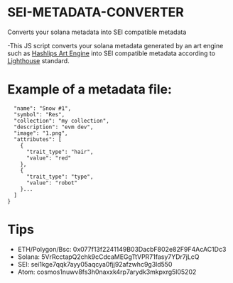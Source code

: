 # SEI-METADATA-CONVERTER
Converts your solana metadata into SEI compatible metadata

-This JS script converts your solana metadata generated by an art engine such as [Hashlips Art Engine](https://github.com/HashLips/hashlips_art_engine) into SEI compatible metadata according to [Lighthouse](https://webump.xyz/lighthouse-basics/docs#metadata-cw-2981-lighthouse-edition) standard.

# Example of a metadata file: 

```{
  "name": "Snow #1",
  "symbol": "Res",
  "collection": "my collection",
  "description": "evm dev",
  "image": "1.png",
  "attributes": [
    {
      "trait_type": "hair",
      "value": "red"
    },
    {
      "trait_type": "type",
      "value": "robot"
    }...
  ]
}
```

# Tips
- ETH/Polygon/Bsc: 0x077f13f2241149B03DacbF802e82F9F4AcAC1Dc3
- Solana: 5VrRcctapQ2chk9cCdcaMEGgTtVPR71fasy7YDr7jLcQ
- SEI: sei1kge7qqk7ayy05aqcya0fjj92afzwhc9g3ld550
- Atom: cosmos1nuwv8fs3h0naxxk4rp7arydk3mkpxrg5l05202

